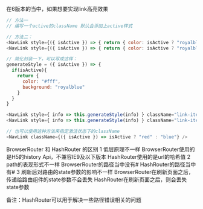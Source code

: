 在6版本的当中，如果想要实现link高亮效果
```js
// 方法一
// 编写一个active的className 默认会添加上active样式

// 方法二：
<NavLink style={({ isActive }) => { return { color: isActive ? "royalblue" : "#000" } }} className="link-item" to="/home">home</NavLink>
<NavLink style={({ isActive }) => { return { color: isActive ? "royalblue" : "#000" } }} className="link-item" to="/about">about</NavLink>

// 简化封装一下，可以写成这样：
generateStyle = ({ isActive }) => {
  if(isActive){
    return {
      color: "#fff",
      background: "royalblue"
    }
  }
}

<NavLink style={ info => this.generateStyle(info) } className="link-item" to="/home">home</NavLink>
<NavLink style={ info => this.generateStyle(info) } className="link-item" to="/about">about</NavLink>

// 也可以使用这种方法来指定激活状态下的className
<NavLink className={({ isActive }) => isActive ? "red" : "blue"} />
```


BrowserRouter 和 HashRouter 的区别
1 低层原理不一样
  BrowserRouter使用的是H5的history Api，不兼容IE9及以下版本
  HashRouter使用的是url的哈希值
2 path的表现形式不一样
  BrowserRouter的路径当中没有#
  HashRouter的路径当中有#
3 刷新后对路由的state参数的影响不一样
  BrowserRouter在刷新页面之后，传递给路由组件的state参数不会丢失
  HashRouter在刷新页面之后，则会丢失state参数

备注：HashRouter可以用于解决一些路径错误相关的问题